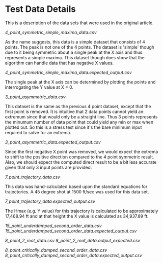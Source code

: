 # Test Data Details

This is a description of the data sets that were used in the original article.

*4_point_symmetric_simple_maxima_data.csv*

As the name suggests, this data is a simple dataset that consists of 4 points. The peak is not one of the 4 points. The dataset is 'simple' though due to it being symmetric about a single peak at the X axis and thus represents a simple maxima. This dataset though does show that the algorithm can handle data that has negative X values.

*4_point_symmetric_simple_maxima_data.expected_output.csv*

The single peak at the X axis can be determined by plotting the points and interrogating the Y value at X = 0. 


*3_point_asymmetric_data.csv*

This dataset is the same as the previous 4 point dataset, except that the first point is removed. It is intuitive that 2 data points cannot yield an extremum since that would only be a straight line. Thus 3 points represents the minumum number of data point that could yield any min or max when plotted out. So this is a stress test since it's the bare minimum input required to solve for an extrema. 

*3_point_asymmetric_data.expected_output.csv*

Since the first negative X point was removed, we would expect the extrema to shift to the positive direction compared to the 4 point symmetric result. Also, we should expect the computed direct result to be a bit less accurate given that only 3 input points are provided.


*7_point_trajectory_data.csv*

This data was hand-calculated based upon the standard equations for trajectories. A 45 degree shot at 1500 ft/sec was used for this data set.

*7_point_trajectory_data.expected_output.csv*

The Hmax (e.g. Y value) for this trajectory is calculated to be approximately 17,468.94 ft and at that height the X value is calculated as 34,937.89 ft.

*15_point_underdamped_second_order_data.csv*
*15_point_underdamped_second_order_data.expected_output.csv*

*8_point_2_root_data.csv*
*8_point_2_root_data.output_expected.csv*

*8_point_critically_damped_second_order_data.csv*
*8_point_critically_damped_second_order_data.expected_output.csv*
